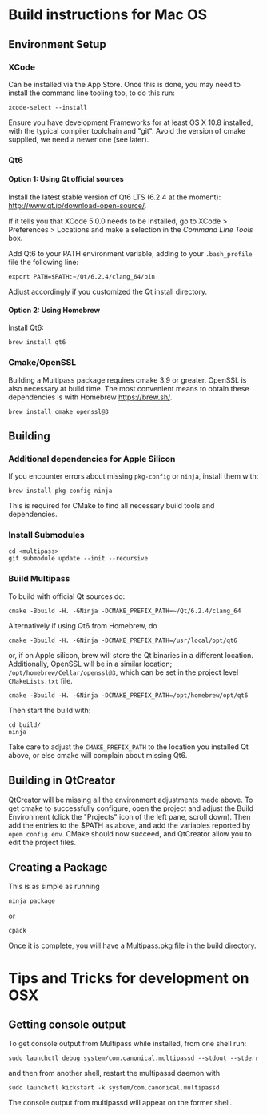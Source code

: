 Build instructions for Mac OS
=============================

Environment Setup
-----------------

### XCode

Can be installed via the App Store. Once this is done, you may need to install the command line tooling too, to do this
run:

    xcode-select --install

Ensure you have development Frameworks for at least OS X 10.8 installed, with the typical compiler toolchain and "git".
Avoid the version of cmake supplied, we need a newer one (see later).

### Qt6

#### Option 1: Using Qt official sources

Install the latest stable version of Qt6 LTS (6.2.4 at the moment): <http://www.qt.io/download-open-source/>.

If it tells you that XCode 5.0.0 needs to be installed, go to XCode > Preferences > Locations and make a selection in
the _Command Line Tools_ box.

Add Qt6 to your PATH environment variable, adding to your `.bash_profile` file the following line:

    export PATH=$PATH:~/Qt/6.2.4/clang_64/bin

Adjust accordingly if you customized the Qt install directory.

#### Option 2: Using Homebrew

Install Qt6:

    brew install qt6

### Cmake/OpenSSL

Building a Multipass package requires cmake 3.9 or greater. OpenSSL is also necessary at build time. The most convenient
means to obtain these dependencies is with Homebrew <https://brew.sh/>.

    brew install cmake openssl@3

Building
---------------------------------------

### Additional dependencies for Apple Silicon

If you encounter errors about missing `pkg-config` or `ninja`, install them with:

    brew install pkg-config ninja

This is required for CMake to find all necessary build tools and dependencies.

### Install Submodules

    cd <multipass>
    git submodule update --init --recursive

### Build Multipass

To build with official Qt sources do:

    cmake -Bbuild -H. -GNinja -DCMAKE_PREFIX_PATH=~/Qt/6.2.4/clang_64

Alternatively if using Qt6 from Homebrew, do

    cmake -Bbuild -H. -GNinja -DCMAKE_PREFIX_PATH=/usr/local/opt/qt6

or, if on Apple silicon, brew will store the Qt binaries in a different location. Additionally, OpenSSL will be in a
similar location; `/opt/homebrew/Cellar/openssl@3`, which can be set in the project level `CMakeLists.txt` file.

    cmake -Bbuild -H. -GNinja -DCMAKE_PREFIX_PATH=/opt/homebrew/opt/qt6

Then start the build with:

    cd build/
    ninja

Take care to adjust the `CMAKE_PREFIX_PATH` to the location you installed Qt above, or else cmake will complain about
missing Qt6.

Building in QtCreator
---------------------
QtCreator will be missing all the environment adjustments made above. To get cmake to successfully configure, open the
project and adjust the Build Environment (click the "Projects" icon of the left pane, scroll down). Then add the entries
to the $PATH as above, and add the variables reported by `opem config env`. CMake should now succeed, and QtCreator
allow you to edit the project files.


Creating a Package
------------------
This is as simple as running

    ninja package

or

    cpack

Once it is complete, you will have a Multipass.pkg file in the build directory.


Tips and Tricks for development on OSX
======================================

Getting console output
----------------------
To get console output from Multipass while installed, from one shell run:

    sudo launchctl debug system/com.canonical.multipassd --stdout --stderr

and then from another shell, restart the multipassd daemon with

    sudo launchctl kickstart -k system/com.canonical.multipassd

The console output from multipassd will appear on the former shell.
